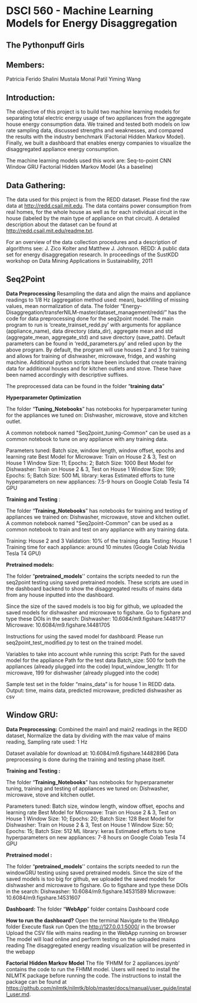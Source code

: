 # DSCI 560 - Machine Learning Models for Energy Disaggregation
## The Pythonpuff Girls

## Members:
Patricia Ferido
Shalini Mustala
Monal Patil
Yiming Wang

## Introduction:

The objective of this project is to build two machine learning models for separating total electric energy usage of two appliances from the aggregate house energy consumption data. We trained and tested both models on low rate sampling data, discussed strengths and weaknesses, and compared the results with the industry benchmark (Factorial Hidden Markov Model). Finally, we built a dashboard that enables energy companies to visualize the disaggregated appliance energy consumption. 

The machine learning models used this work are:
Seq-to-point CNN
Window GRU
Factorial Hidden Markov Model (As a baseline)

## Data Gathering:
The data used for this project is from the REDD dataset. Please find the raw data at http://redd.csail.mit.edu. The data contains power consumption from real homes, for the whole house as well as for each individual circuit in the house (labeled by the main type of appliance on that circuit). A detailed description about the dataset can be found at http://redd.csail.mit.edu/readme.txt. 


For an overview of the data collection procedures and a description of algorithms see:
J. Zico Kolter and Matthew J. Johnson.  REDD: A public data set for energy disaggregation research.  In proceedings of the SustKDD workshop on Data Mining Applications in Sustainability, 2011

## Seq2Point

**Data Preprocessing**
Resampling the data and align the mains and appliance readings to 1/8 Hz (aggregation method used: mean), backfilling of missing values, mean normalization of data. 
The folder “Energy-Disaggregation/transferNILM-master/dataset_management/redd/” has the code for data preprocessing done for the seq2point model. The main program to run is ‘create_trainset_redd.py’ with arguments for appliance (appliance_name), data directory (data_dir), aggregate mean and std (aggregate_mean, aggregate_std) and save directory (save_path). Default parameters can be found in ‘redd_parameters.py’ and relied upon by the above program. By default, the program will use houses 2 and 3 for training and allows for training of dishwasher, microwave, fridge, and washing machine. Additional python scripts have been included that create training data for additional houses and for kitchen outlets and stove. These have been named accordingly with descriptive suffixes.

The preprocessed data can be found in the folder “**training data**” 

**Hyperparameter Optimization**

The folder “**Tuning_Notebooks**” has notebooks for hyperparameter tuning for the appliances we tuned on: Dishwasher, microwave, stove and kitchen outlet.

A common notebook named "Seq2point_tuning-Common" can be used as a common notebook to tune on any appliance with any training data. 

Parameters tuned: Batch size, window length, window offset, epochs and learning rate
Best Model for Microwave: 
Train on House 2 & 3, Test on House 1
Window Size: 11;  Epochs: 2; Batch Size: 1000
Best Model for Dishwasher: 
Train on House 2 & 3, Test on House 1
Window Size: 199; Epochs: 5;  Batch Size: 500
ML library: keras
Estimated efforts to tune hyperparameters on new appliances: 7.5-9 hours on Google Colab Tesla T4 GPU 

**Training and Testing** :

The folder “**Training_Notebooks**” has notebooks for training and testing of appliances we trained on: Dishwasher, microwave, stove and kitchen outlet.
A common notebook named "Seq2point-Common" can be used as a common notebook to train and test on any appliance with any training data.

Training: House 2 and 3
Validation: 10% of the training data
Testing: House 1
Training time for each appliance: around 10 minutes (Google Colab Nvidia Tesla T4 GPU) 


**Pretrained models:**

The folder “**pretrained_models**'' contains the scripts needed to run the seq2point testing using saved pretrained models. These scripts are used in the dashboard backend to show the disaggregated results of mains data from any house inputted into the dashboard. 

Since the size of the saved models is too big for github, we uploaded the saved models for dishwasher and microwave to figshare. Go to figshare and type these DOIs in the search: 
Dishwasher: 10.6084/m9.figshare.14481717
Microwave: 10.6084/m9.figshare.14481705

Instructions for using the saved model for dashboard:
Please run seq2point_test_modified.py to test on the trained model. 

Variables to take into account while running this script:
Path for the saved model for the appliance
Path for the test data 
Batch_size: 500 for both the appliances (already plugged into the code)
Input_window_length: 11 for microwave, 199 for dishwasher (already plugged into the code)

Sample test set in the folder “mains_data” is for house 1 in REDD data.  
Output: time, mains data, predicted microwave, predicted dishwasher as csv

## Window GRU:

**Data Preprocessing:**
Combined the main1 and main2 readings in the REDD dataset,
Normalize the data by dividing with the max value of mains reading, 
Sampling rate used: 1 Hz 

Dataset available for download at: 10.6084/m9.figshare.14482896
Data preprocessing is done during the training and testing phase itself.

**Training and Testing :**

The folder “**Training_Notebooks**” has notebooks for hyperparameter tuning,  training and testing of appliances we tuned on: Dishwasher, microwave, stove and kitchen outlet.

Parameters tuned: Batch size, window length, window offset, epochs and learning rate
Best Model for Microwave: 
Train on House 2 & 3, Test on House 1
Window Size: 10;  Epochs: 20; Batch Size: 128
Best Model for Dishwasher: 
Train on House 2 & 3, Test on House 1
Window Size: 50; Epochs: 15;  Batch Size: 512
ML library: keras
Estimated efforts to tune hyperparameters on new appliances: 7-8  hours on Google Colab Tesla T4 GPU

**Pretrained model :**

The folder “**pretrained_models**'' contains the scripts needed to run the windowGRU testing using saved pretrained models. 
Since the size of the saved models is too big for github, we uploaded the saved models for dishwasher and microwave to figshare. Go to figshare and type these DOIs in the search: 
Dishwasher: 10.6084/m9.figshare.14531589
Microwave: 10.6084/m9.figshare.14531607


**Dashboard:**
The folder  “**WebApp**” folder contains Dashboard code 

**How to run the dashboard?** 
Open the terminal
Navigate to the WebApp folder
 Execute flask run 
Open the http://127.0.0.1:5000/ in the browser
Upload the CSV file with mains reading in the WebApp running on browser
The model will load online and perform testing on the uploaded mains reading
The disaggregated energy reading visualization will be presented in the webapp

**Factorial Hidden Markov Model**
The file ‘FHMM for 2 appliances.ipynb’ contains the code to run the FHMM model. Users will need to install the NILMTK package before running the code. The instructions to install the package can be found at https://github.com/nilmtk/nilmtk/blob/master/docs/manual/user_guide/install_user.md. 




